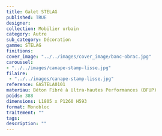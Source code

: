 ```yaml
---
title: Galet STELAG 
published: TRUE
designer: 
collection: Mobilier urbain
category: Autre
sub_category: Décoration
gamme: STELAG
finitions: 
cover_image: "../../images/cover_image/banc-obrac.jpg"
caroussel: 
- "../../images/canape-stamp-lisse.jpg"
filaire: 
 - "../../images/canape-stamp-lisse.jpg"
reference: GASTELA0101
materiau: Béton Fibré à Ultra-hautes Performances (BFUP)
poids: 388
dimensions: L1805 x P1260 H593
format: Monobloc
traitement: ""
tags: 
description: ""
---
```

